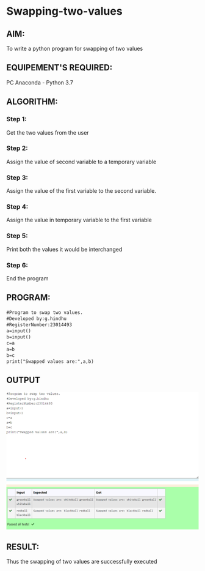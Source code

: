 # Swapping-two-values
## AIM:
To write a python program for swapping of two values
## EQUIPEMENT'S REQUIRED: 
PC
Anaconda - Python 3.7
## ALGORITHM: 
### Step 1:
Get the two values from the user
### Step 2: 
Assign the value of second variable to a temporary variable 
### Step 3: 
Assign the value of the first variable to the second variable.
### Step 4:  
Assign the value in temporary variable to the first variable
### Step 5: 
Print both the values it would be interchanged
### Step 6: 
End the program
## PROGRAM:

```
#Program to swap two values.
#Developed by:g.hindhu 
#RegisterNumber:23014493
a=input()
b=input()
c=a
a=b
b=c
print("Swapped values are:",a,b)
```
## OUTPUT
![OUTPUT](/output.png)


## RESULT:
Thus the swapping of two values are successfully executed



